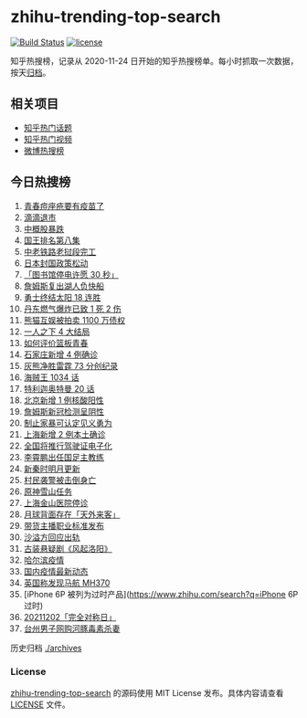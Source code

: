 # zhihu-trending-top-search

[![Build Status](https://github.com/justjavac/zhihu-trending-top-search/workflows/ci/badge.svg?branch=main)](https://github.com/justjavac/zhihu-trending-top-search/actions)
[![license](https://img.shields.io/github/license/justjavac/zhihu-trending-top-search)](https://github.com/justjavac/zhihu-trending-top-search/blob/main/LICENSE)

知乎热搜榜，记录从 2020-11-24 日开始的知乎热搜榜单。每小时抓取一次数据，按天[归档](./archives)。

## 相关项目

- [知乎热门话题](https://github.com/justjavac/zhihu-trending-hot-questions)
- [知乎热门视频](https://github.com/justjavac/zhihu-trending-hot-video)
- [微博热搜榜](https://github.com/justjavac/weibo-trending-hot-search)

## 今日热搜榜

<!-- BEGIN -->
<!-- 最后更新时间 Sat Dec 04 2021 21:20:59 GMT+0800 (China Standard Time) -->

1. [青春痘座疮要有疫苗了](https://www.zhihu.com/search?q=青春痘疫苗)
1. [滴滴退市](https://www.zhihu.com/search?q=滴滴)
1. [中概股暴跌](https://www.zhihu.com/search?q=中概股)
1. [国王排名第八集](https://www.zhihu.com/search?q=国王排名)
1. [中老铁路老挝段完工](https://www.zhihu.com/search?q=中老铁路)
1. [日本封国政策松动](https://www.zhihu.com/search?q=日本封国)
1. [「图书馆停电许愿 30 秒」](https://www.zhihu.com/search?q=图书馆停电30秒原文)
1. [詹姆斯复出湖人负快船](https://www.zhihu.com/search?q=湖人)
1. [勇士终结太阳 18 连胜](https://www.zhihu.com/search?q=勇士)
1. [丹东燃气爆炸已致 1 死 2 伤](https://www.zhihu.com/search?q=燃气爆炸)
1. [熊猫互娱被拍卖 1100 万债权](https://www.zhihu.com/search?q=熊猫互娱)
1. [一人之下 4 大结局](https://www.zhihu.com/search?q=一人之下4)
1. [如何评价篮板青春](https://www.zhihu.com/search?q=篮板青春)
1. [石家庄新增 4 例确诊](https://www.zhihu.com/search?q=石家庄疫情)
1. [灰熊净胜雷霆 73 分创纪录](https://www.zhihu.com/search?q=灰熊)
1. [海贼王 1034 话](https://www.zhihu.com/search?q=海贼王)
1. [特利迦奥特曼 20 话](https://www.zhihu.com/search?q=特利迦奥特曼)
1. [北京新增 1 例核酸阳性](https://www.zhihu.com/search?q=北京疫情)
1. [詹姆斯新冠检测呈阴性](https://www.zhihu.com/search?q=詹姆斯)
1. [制止家暴可认定见义勇为](https://www.zhihu.com/search?q=制止家暴)
1. [上海新增 2 例本土确诊](https://www.zhihu.com/search?q=上海疫情)
1. [全国将推行驾驶证电子化](https://www.zhihu.com/search?q=驾驶证电子化)
1. [李霄鹏出任国足主教练](https://www.zhihu.com/search?q=李霄鹏)
1. [新秦时明月更新](https://www.zhihu.com/search?q=新秦时明月)
1. [村民袭警被击倒身亡](https://www.zhihu.com/search?q=袭警)
1. [原神雪山任务](https://www.zhihu.com/search?q=原神)
1. [上海金山医院停诊](https://www.zhihu.com/search?q=上海金山医院)
1. [月球背面存在「天外来客」](https://www.zhihu.com/search?q=月球天外来客)
1. [带货主播职业标准发布](https://www.zhihu.com/search?q=带货主播职业标准)
1. [沙溢方回应出轨](https://www.zhihu.com/search?q=沙溢)
1. [古装悬疑剧《风起洛阳》](https://www.zhihu.com/search?q=风起洛阳)
1. [哈尔滨疫情](https://www.zhihu.com/search?q=哈尔滨疫情)
1. [国内疫情最新动态](https://www.zhihu.com/search?q=疫情)
1. [英国称发现马航 MH370](https://www.zhihu.com/search?q=马航MH370)
1. [iPhone 6P 被列为过时产品](https://www.zhihu.com/search?q=iPhone 6P 过时)
1. [20211202「完全对称日」](https://www.zhihu.com/search?q=20211202)
1. [台州男子网购河豚毒素杀妻](https://www.zhihu.com/search?q=台州杀妻)

<!-- END -->

历史归档 [./archives](./archives)

### License

[zhihu-trending-top-search](https://github.com/justjavac/zhihu-trending-top-search)
的源码使用 MIT License 发布。具体内容请查看 [LICENSE](./LICENSE) 文件。
